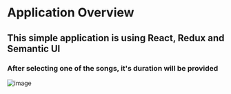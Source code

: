 # Application Overview
## This simple application is using React, Redux and Semantic UI
### After selecting one of the songs, it's duration will be provided

![image](https://user-images.githubusercontent.com/76259648/120895733-a38a4b00-c61e-11eb-8c7b-57829d3d8732.png)
